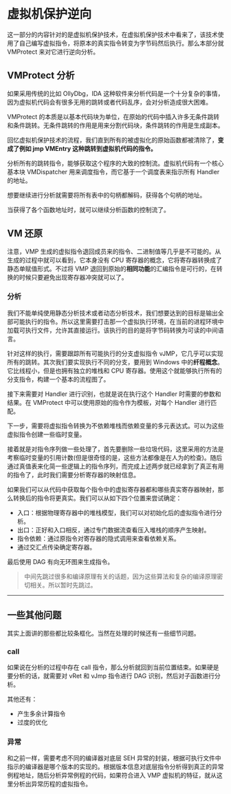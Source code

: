 # 虚拟机保护逆向

这一部分的内容针对的是虚拟机保护技术，在虚拟机保护技术中看来了，该技术使用了自己编写虚拟指令，将原本的真实指令转变为字节码然后执行。那么本部分就 VMProtect 来对它进行逆向分析。

## VMProtect 分析

如果采用传统的比如 OllyDbg，IDA 这种软件来分析代码是一个十分复杂的事情，因为虚拟机代码会有很多无用的跳转或者代码乱序，会对分析造成很大困难。

VMProtect 的本质是以基本代码块为单位，在原始的代码中插入许多无条件跳转和条件跳转。无条件跳转的作用是用来分割代码块，条件跳转的作用是生成副本。

回忆虚拟机保护技术的流程，我们直到所有的被虚拟化的原始函数都被清除了，**变成了例如 jmp VMEntry 这种跳转到虚拟机代码的指令。**

分析所有的跳转指令，能够获取这个程序的大致的控制流。虚拟机代码有一个核心基本块 VMDispatcher 用来调度指令，而它基于一个调度表来指示所有 Handler 的地址。

想要继续进行分析就需要将所有表中的句柄都解码，获得各个句柄的地址。

当获得了各个函数地址时，就可以继续分析函数的控制流了。

## VM 还原

注意，VMP 生成的虚拟指令退回成员来的指令、二进制值等几乎是不可能的。从生成的过程中就可以看到，它本身没有 CPU 寄存器的概念，它将寄存器转换成了静态单赋值形式。不过将 VMP 退回到原始的**相同功能**的汇编指令是可行的，在转换的时候只要避免出现寄存器冲突就可以了。

### 分析

我们不能单纯使用静态分析技术或者动态分析技术，我们想要达到的目标是输出全部可能执行的指令。所以这里需要打击那一个虚拟执行环境，在当前的进程环境中加载可执行文件，允许其直接运行。该执行的目的是将字节码转换为可读的中间语言。

针对这样的执行，需要跟踪所有可能执行的分支虚拟指令 vJMP，它几乎可以实现所有的跳转。其次我们要实现执行不同的分支，要用到 Windows 中的**纤程概念**。它比线程小，但是也拥有独立的堆栈和 CPU 寄存器。使用这个就能够执行所有的分支指令，构建一个基本的流程图了。

接下来需要对 Handler 进行识别，也就是说在执行这个 Handler 时需要的参数和结果。在 VMProtect 中可以使用原始的指令作为模板，对每个 Handler 进行匹配。

下一步，需要将虚拟指令转换为不依赖堆栈而依赖变量的多元表达式。可以为这些虚拟指令创建一些临时变量。

接着就是对指令序列做一些处理了，首先要删除一些垃圾代码，这里采用的方法是考察临时变量的引用计数(但是很奇怪的是，这些方法都像是在人为的检查)。随后通过真值表来化简一些逻辑上的指令序列，而完成上述两步就已经拿到了真正有用的指令了，此时我们需要分析寄存器的映射信息。

如果我们可以从代码中获取每个指令中的虚拟寄存器都和哪些真实寄存器映射，那么转换后的指令将更真实。我们可以从如下四个位置来尝试确定：

* 入口：根据物理寄存器中的堆栈模型，我们可以对初始化后的虚拟指令进行分析。
* 出口：正好和入口相反，通过专门数据流查看压入堆栈的顺序产生映射。
* 指令依赖：通过原指令对寄存器的隐式调用来查看依赖关系。
* 通过交汇点传染确定寄存器。

最后使用 DAG 有向无环图来生成指令。

> 中间先跳过很多和编译原理有关的话题，因为这些算法和复杂的编译原理密切相关。所以暂时先跳过。

---

## 一些其他问题

其实上面讲的那些都比较条框化。当然在处理的时候还有一些细节问题。

### call

如果说在分析的过程中存在 call 指令，那么分析就回到当前位置结束。如果硬是要分析的话，就需要对 vRet 和 vJmp 指令进行 DAG 识别，然后对子函数进行分析。

其他还有：

* 产生多余计算指令
* 过度的优化

### 异常

和之前一样，需要考虑不同的编译器对底层 SEH 异常的封装，根据可执行文件中指示的编译器是哪个版本的实现的。根据版本信息对底层指令分析得到真正的异常例程地址，随后分析异常例程的代码，如果符合进入 VMP 虚拟机的特征，就从这里分析出异常历程的虚拟指令。

